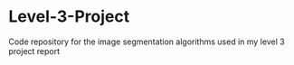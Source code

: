 # Level-3-Project
Code repository for the image segmentation algorithms used in my level 3 project report
